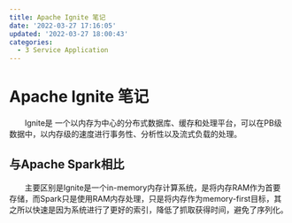 ```yaml
---
title: Apache Ignite 笔记
date: '2022-03-27 17:16:05'
updated: '2022-03-27 18:00:43'
categories:
  - 3 Service Application
---
```


# Apache Ignite 笔记

　　Ignite是 一个以内存为中心的分布式数据库、缓存和处理平台，可以在PB级数据中，以内存级的速度进行事务性、分析性以及流式负载的处理。

## 与Apache Spark相比

　　主要区别是Ignite是一个in-memory内存计算系统，是将内存RAM作为首要存储，而Spark只是使用RAM内存处理，只是将内存作为memory-first目标，其之所以快速是因为系统进行了更好的索引，降低了抓取获得时间，避免了序列化。
